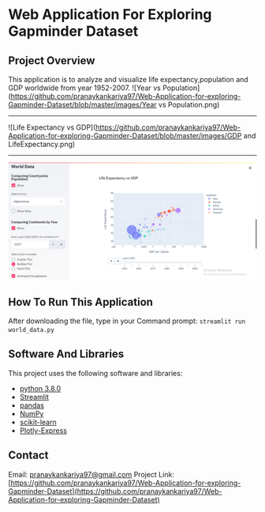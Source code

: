 
# Web Application For Exploring Gapminder Dataset

## Project Overview
This application is to analyze and visualize life expectancy,population and GDP worldwide from year 1952-2007.
![Year vs Population](https://github.com/pranaykankariya97/Web-Application-for-exploring-Gapminder-Dataset/blob/master/images/Year vs Population.png)

---
![Life Expectancy vs GDP](https://github.com/pranaykankariya97/Web-Application-for-exploring-Gapminder-Dataset/blob/master/images/GDP and LifeExpectancy.png)

---
![Animated Visualization](https://github.com/pranaykankariya97/Web-Application-for-exploring-Gapminder-Dataset/blob/master/images/Animation.png)

## How To Run This Application
After downloading the file, type in your Command prompt:
`streamlit run world_data.py`

## Software And Libraries
This project uses the following software and libraries:
* [python 3.8.0](https://www.python.org/downloads/release/python-380/)
* [Streamlit](https://www.streamlit.io/)
* [pandas](https://pandas.pydata.org/)
* [NumPy](https://numpy.org/)
* [scikit-learn](https://scikit-learn.org/stable/)
* [Plotly-Express](https://plotly.com/python/plotly-express/)

## Contact
Email: pranaykankariya97@gmail.com
Project Link: [https://github.com/pranaykankariya97/Web-Application-for-exploring-Gapminder-Dataset](https://github.com/pranaykankariya97/Web-Application-for-exploring-Gapminder-Dataset)

